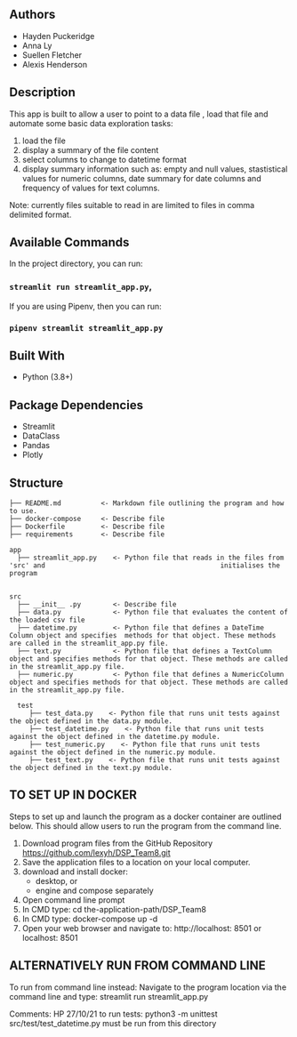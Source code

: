 ## Authors

- Hayden Puckeridge
- Anna Ly
- Suellen Fletcher
- Alexis Henderson


## Description
This app is built to allow a user to point to a data file , load that file and automate some basic data exploration tasks:
1. load the file
2. display a summary of the file content
3. select columns to change to datetime format
4. display summary information such as: empty and null values, stastistical values for numeric columns, date summary for date columns and frequency of values for text columns.  

Note: currently files suitable to read in are limited to files in comma delimited format.

## Available Commands

In the project directory, you can run:

### `streamlit run streamlit_app.py`,

If you are using Pipenv, then you can run:

### `pipenv streamlit streamlit_app.py`

## Built With

- Python (3.8+)

## Package Dependencies
 - Streamlit
 - DataClass 
 - Pandas
 - Plotly
 
## Structure

    ├── README.md          <- Markdown file outlining the program and how to use.
    ├── docker-compose     <- Describe file
    ├── Dockerfile         <- Describe file
    ├── requirements       <- Describe file

    app
      ├── streamlit_app.py    <- Python file that reads in the files from 'src' and                                            initialises the program


    src
      ├── __init__ .py        <- Describe file
      ├── data.py             <- Python file that evaluates the content of the loaded csv file
      ├── datetime.py         <- Python file that defines a DateTime Column object and specifies  methods for that object. These methods are called in the streamlit_app.py file.
      ├── text.py             <- Python file that defines a TextColumn object and specifies methods for that object. These methods are called in the streamlit_app.py file.
      ├── numeric.py          <- Python file that defines a NumericColumn object and specifies methods for that object. These methods are called in the streamlit_app.py file.
      
      test
         ├── test_data.py    <- Python file that runs unit tests against the object defined in the data.py module.
         ├── test_datetime.py    <- Python file that runs unit tests against the object defined in the datetime.py module.
         ├── test_numeric.py    <- Python file that runs unit tests against the object defined in the numeric.py module.
         ├── test_text.py    <- Python file that runs unit tests against the object defined in the text.py module.



## TO SET UP IN DOCKER ##
Steps to set up and launch the program as a docker container are outlined below. 
This should allow users to run the program from the command line.
1. Download program files from the GitHub Repository https://github.com/lexyh/DSP_Team8.git  
2. Save the application files to a location on your local computer. 
3. download and install docker:
    - desktop, or
    - engine and compose separately
4. Open command line prompt 
5. In CMD type: cd the-application-path/DSP_Team8
6. In CMD type: docker-compose up -d
7. Open your web browser and navigate to: http://localhost: 8501 or localhost: 8501  

## ALTERNATIVELY RUN FROM COMMAND LINE ##
To run from command line instead: 
Navigate to the program location via the command line and type: streamlit run streamlit_app.py

Comments:
HP 27/10/21
to run tests:
python3 -m unittest src/test/test_datetime.py
must be run from this directory

